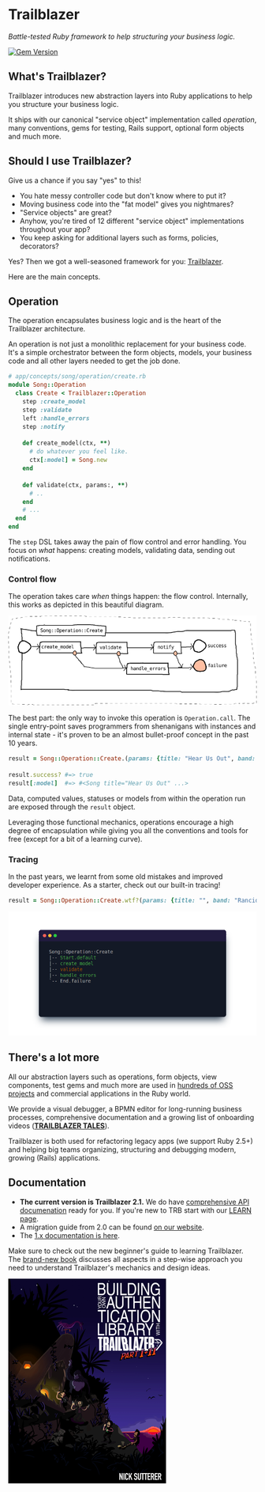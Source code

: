 # Trailblazer

_Battle-tested Ruby framework to help structuring your business logic._

[![Gem Version](https://badge.fury.io/rb/trailblazer.svg)](http://badge.fury.io/rb/trailblazer)

## What's Trailblazer?

Trailblazer introduces new abstraction layers into Ruby applications to help you structure your business logic.

It ships with our canonical "service object" implementation called *operation*, many conventions, gems for testing, Rails support, optional form objects and much more.

## Should I use Trailblazer?

Give us a chance if you say "yes" to this!

* You hate messy controller code but don't know where to put it?
* Moving business code into the "fat model" gives you nightmares?
* "Service objects" are great?
* Anyhow, you're tired of 12 different "service object" implementations throughout your app?
* You keep asking for additional layers such as forms, policies, decorators?

Yes? Then we got a well-seasoned framework for you: [Trailblazer](https://trailblazer.to/2.1).

Here are the main concepts.

## Operation

The operation encapsulates business logic and is the heart of the Trailblazer architecture.

An operation is not just a monolithic replacement for your business code. It's a simple orchestrator between the form objects, models, your business code and all other layers needed to get the job done.

```ruby
# app/concepts/song/operation/create.rb
module Song::Operation
  class Create < Trailblazer::Operation
    step :create_model
    step :validate
    left :handle_errors
    step :notify

    def create_model(ctx, **)
      # do whatever you feel like.
      ctx[:model] = Song.new
    end

    def validate(ctx, params:, **)
      # ..
    end
    # ...
  end
end
```

The `step` DSL takes away the pain of flow control and error handling. You focus on _what_ happens: creating models, validating data, sending out notifications.

### Control flow

The operation takes care _when_ things happen: the flow control. Internally, this works as depicted in this beautiful diagram.

![Flow diagram of a typical operation.](https://github.com/trailblazer/trailblazer/blob/readme/doc/song_operation_create.png?raw=true)

The best part: the only way to invoke this operation is `Operation.call`. The single entry-point saves programmers from shenanigans with instances and internal state - it's proven to be an almost bullet-proof concept in the past 10 years.

```ruby
result = Song::Operation::Create.(params: {title: "Hear Us Out", band: "Rancid"})

result.success? #=> true
result[:model]  #=> #<Song title="Hear Us Out" ...>
```

Data, computed values, statuses or models from within the operation run are exposed through the `result` object.

Leveraging those functional mechanics, operations encourage a high degree of encapsulation while giving you all the conventions and tools for free (except for a bit of a learning curve).

### Tracing

In the past years, we learnt from some old mistakes and improved developer experience. As a starter, check out our built-in tracing!

```ruby
result = Song::Operation::Create.wtf?(params: {title: "", band: "Rancid"})
```

![Tracing the internal flow of an operation.](https://github.com/trailblazer/trailblazer/blob/readme/doc/song_operation_create_trace.png?raw=true)

## There's a lot more

All our abstraction layers such as operations, form objects, view components, test gems and much more are used in [hundreds of OSS projects](https://github.com/trailblazer/trailblazer/network/dependents) and commercial applications in the Ruby world.

We provide a visual debugger, a BPMN editor for long-running business processes, comprehensive documentation and a growing list of onboarding videos ([**TRAILBLAZER TALES**](https://www.youtube.com/channel/UCi2P0tFMtjMUsWLYAD1Ezsw)).

Trailblazer is both used for refactoring legacy apps (we support Ruby 2.5+) and helping big teams organizing, structuring and debugging modern, growing (Rails) applications.

## Documentation

* **The current version is Trailblazer 2.1.** We do have [comprehensive API documenation](https://trailblazer.to/2.1/docs/trailblazer.html) ready for you. If you're new to TRB start with our [LEARN page](https://trailblazer.to/2.1/learn.html).
* A migration guide from 2.0 can be found [on our website](https://trailblazer.to/2.1/docs/trailblazer.html#trailblazer-2-1-migration).
* The [1.x documentation is here](http://trailblazer.to/2.0/gems/operation/1.1/index.html).

Make sure to check out the new beginner's guide to learning Trailblazer. The [brand-new book](https://leanpub.com/buildalib) discusses all aspects in a step-wise approach you need to understand Trailblazer's mechanics and design ideas.

![The new begginer's guide.](https://github.com/trailblazer/trailblazer/blob/readme/doc/s_hero.png?raw=true)

